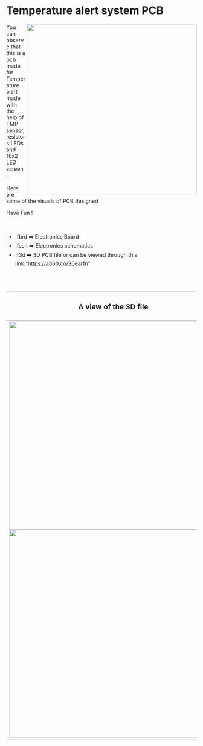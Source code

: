 

<h1>Temperature alert system PCB</h1>

<div>
   <img width=450 align=right src="https://github.com/Curovearth/Dive-into-Electronics/blob/main/PCB%20Designs/32-Temperature%20alert%20system/Temperature_alert_PCB%20v1.png"/>
   <p>You can observe that this is a pcb made for Temperature alert made with the help of TMP sensor, resistors,LEDs and 16x2 LED screen .<br><br>Here are some of the visuals of PCB designed<br>
        
   Have Fun !
  </p>
<br>

   - .fbrd ➡️ Electronics Board
   - .fsch ➡️ Electronics schematics
   - .f3d  ➡️ 3D PCB file or can be viewed through this link:"https://a360.co/36earfn"
   
<br> <br>  
<div align=center>
   
| <h3>A view of the 3D file</h2> | <h3>Schematic Diagram for PCB</h3> |      
| --- | --- |
| <img width=550 align=center src="https://github.com/Curovearth/Dive-into-Electronics/blob/main/PCB%20Designs/32-Temperature%20alert%20system/img1.png"/><br><img width=550 align=center src="https://github.com/Curovearth/Dive-into-Electronics/blob/main/PCB%20Designs/32-Temperature%20alert%20system/img2.png"/> |    <img width="450" src="https://github.com/Curovearth/Dive-into-Electronics/blob/main/PCB%20Designs/32-Temperature%20alert%20system/schematics.png"> | 
 
</div>

 



